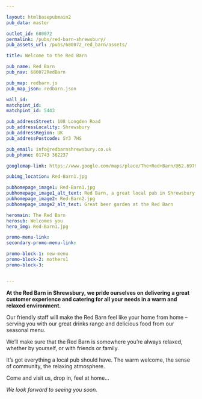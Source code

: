 ```yaml
---

layout: htmlbasepubmain2
pub_data: master

outlet_id: 680072
permalink: /pubs/red-barn-shrewsbury/
pub_assets_url: /pubs/680072_red_barn/assets/

title: Welcome to the Red Barn

pub_name: Red Barn
pub_nav: 680072RedBarn

pub_map: redbarn.js
pub_map_json: redbarn.json

wall_id:
matchpint_id:
matchpint_id: 5443

pub_addressStreet: 108 Longden Road
pub_addressLocality: Shrewsbury
pub_addressRegion: UK
pub_addressPostcode: SY3 7HS

pub_email: info@redbarnshrewsbury.co.uk
pub_phone: 01743 362237

googlemap-link: https://www.google.com/maps/place/The+Red+Barn/@52.697922,-2.761491,18z/data=!4m12!1m6!3m5!1s0x0:0x39fcfca4f612bff3!2sThe+Red+Barn!8m2!3d52.697846!4d-2.760411!3m4!1s0x0:0x39fcfca4f612bff3!8m2!3d52.697846!4d-2.760411?hl=en-GB

pubimg_location: Red-Barn1.jpg

pubhomepage_image1: Red-Barn1.jpg
pubhomepage_image1_alt_text: Red Barn, a great local pub in Shrewsbury
pubhomepage_image2: Red-Barn2.jpg
pubhomepage_image2_alt_text: Great beer garden at the Red Barn

heromain: The Red Barn
herosub: Welcomes you
hero_img: Red-Barn1.jpg

promo-menu-link: 
secondary-promo-menu-link:

promo-block-1: new-menu
promo-block-2: mothers1
promo-block-3:


---
```


**At the Red Barn in Shrewsbury, we pride ourselves on delivering a great customer experience and catering for all your needs in a warm and relaxed environment.**

Our friendly staff will make the Red Barn feel like your home from home – serving you with our great drinks range and delicious food from our seasonal menu.

We’ll make sure that the Red Barn is somewhere you’re always relaxed, whether by yourself, or with friends or family.

It’s got everything a local pub should have. The warm welcome, the sense of community, the relaxing atmosphere. 

Come and visit us, drop in, feel at home… 

*We look forward to seeing you soon.*
